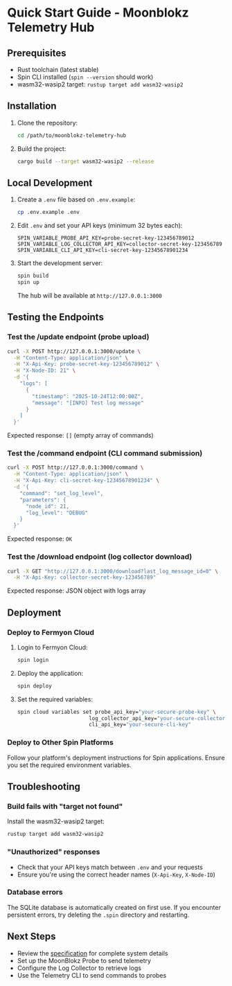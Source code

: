 # Quick Start Guide - Moonblokz Telemetry Hub

## Prerequisites

- Rust toolchain (latest stable)
- Spin CLI installed (`spin --version` should work)
- wasm32-wasip2 target: `rustup target add wasm32-wasip2`

## Installation

1. Clone the repository:
   ```bash
   cd /path/to/moonblokz-telemetry-hub
   ```

2. Build the project:
   ```bash
   cargo build --target wasm32-wasip2 --release
   ```

## Local Development

1. Create a `.env` file based on `.env.example`:
   ```bash
   cp .env.example .env
   ```

2. Edit `.env` and set your API keys (minimum 32 bytes each):
   ```
   SPIN_VARIABLE_PROBE_API_KEY=probe-secret-key-123456789012
   SPIN_VARIABLE_LOG_COLLECTOR_API_KEY=collector-secret-key-123456789
   SPIN_VARIABLE_CLI_API_KEY=cli-secret-key-12345678901234
   ```

3. Start the development server:
   ```bash
   spin build
   spin up
   ```

   The hub will be available at `http://127.0.0.1:3000`

## Testing the Endpoints

### Test the /update endpoint (probe upload)

```bash
curl -X POST http://127.0.0.1:3000/update \
  -H "Content-Type: application/json" \
  -H "X-Api-Key: probe-secret-key-123456789012" \
  -H "X-Node-ID: 21" \
  -d '{
    "logs": [
      {
        "timestamp": "2025-10-24T12:00:00Z",
        "message": "[INFO] Test log message"
      }
    ]
  }'
```

Expected response: `[]` (empty array of commands)

### Test the /command endpoint (CLI command submission)

```bash
curl -X POST http://127.0.0.1:3000/command \
  -H "Content-Type: application/json" \
  -H "X-Api-Key: cli-secret-key-12345678901234" \
  -d '{
    "command": "set_log_level",
    "parameters": {
      "node_id": 21,
      "log_level": "DEBUG"
    }
  }'
```

Expected response: `OK`

### Test the /download endpoint (log collector download)

```bash
curl -X GET "http://127.0.0.1:3000/download?last_log_message_id=0" \
  -H "X-Api-Key: collector-secret-key-123456789"
```

Expected response: JSON object with logs array

## Deployment

### Deploy to Fermyon Cloud

1. Login to Fermyon Cloud:
   ```bash
   spin login
   ```

2. Deploy the application:
   ```bash
   spin deploy
   ```

3. Set the required variables:
   ```bash
   spin cloud variables set probe_api_key="your-secure-probe-key" \
                          log_collector_api_key="your-secure-collector-key" \
                          cli_api_key="your-secure-cli-key"
   ```

### Deploy to Other Spin Platforms

Follow your platform's deployment instructions for Spin applications. Ensure you set the required environment variables.

## Troubleshooting

### Build fails with "target not found"

Install the wasm32-wasip2 target:
```bash
rustup target add wasm32-wasip2
```

### "Unauthorized" responses

- Check that your API keys match between `.env` and your requests
- Ensure you're using the correct header names (`X-Api-Key`, `X-Node-ID`)

### Database errors

The SQLite database is automatically created on first use. If you encounter persistent errors, try deleting the `.spin` directory and restarting.

## Next Steps

- Review the [specification](moonblokz_test_infrastructure_full_spec.md) for complete system details
- Set up the MoonBlokz Probe to send telemetry
- Configure the Log Collector to retrieve logs
- Use the Telemetry CLI to send commands to probes
